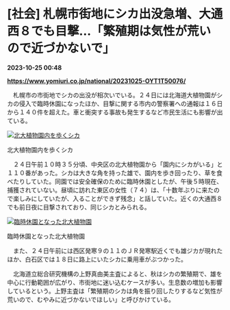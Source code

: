 # [社会] 札幌市街地にシカ出没急増、大通西８でも目撃…「繁殖期は気性が荒いので近づかないで」

**2023-10-25 00:48**

**https://www.yomiuri.co.jp/national/20231025-OYT1T50076/**

　札幌市の市街地でシカの出没が相次いでいる。２４日には北海道大植物園がシカの侵入で臨時休園になったほか、目撃に関する市内の警察署への通報は１６日から１４０件を超えた。車と衝突する事故も発生するなど市民生活にも影響が出ている。

[![北大植物園内を歩くシカ](https://www.yomiuri.co.jp/media/2023/10/20231025-OYT1I50027-1.jpg)](https://www.yomiuri.co.jp/pluralphoto/20231025-OYT1I50027/)

北大植物園内を歩くシカ

　２４日午前１０時３５分頃、中央区の北大植物園から「園内にシカがいる」と１１０番があった。シカは大きな角を持った雄で、園内を歩き回ったり、草を食べたりしていた。同園では安全確保のために臨時休園としたが、午後５時現在、捕獲されていない。昼頃に訪れた東区の女性（７４）は、「十数年ぶりに来たので楽しみにしていたが、入ることができず残念」と話していた。近くの大通西８でも前日夜に目撃されており、同じシカとみられる。

[![臨時休園となった北大植物園](https://www.yomiuri.co.jp/media/2023/10/20231025-OYT1I50028-1.jpg)](https://www.yomiuri.co.jp/pluralphoto/20231025-OYT1I50028/)

臨時休園となった北大植物園

　また、２４日午前には西区発寒９の１１のＪＲ発寒駅近くでも雄ジカが現れたほか、白石区では１８日に路上にいたシカに乗用車がぶつかった。

　北海道立総合研究機構の上野真由美主査によると、秋はシカの繁殖期で、雄を中心に行動範囲が広がり、市街地に迷い込むケースが多い。生息数の増加も影響しているという。上野主査は「繁殖期のシカは角を振り回したりするなど気性が荒いので、むやみに近づかないでほしい」と呼びかけている。